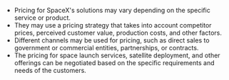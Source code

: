 - Pricing for SpaceX's solutions may vary depending on the specific service or product.
- They may use a pricing strategy that takes into account competitor prices, perceived customer value, production costs, and other factors.
- Different channels may be used for pricing, such as direct sales to government or commercial entities, partnerships, or contracts.
- The pricing for space launch services, satellite deployment, and other offerings can be negotiated based on the specific requirements and needs of the customers.